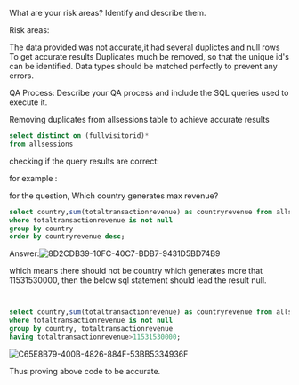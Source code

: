 What are your risk areas? Identify and describe them.

Risk areas:

The data provided was not accurate,it had several duplictes and null rows
To get accurate results Duplicates much be removed, so that the unique id's can be identified.
Data types should be matched perfectly to prevent any errors.


QA Process:
Describe your QA process and include the SQL queries used to execute it.

Removing duplicates from allsessions table to achieve accurate results

```sql 
select distinct on (fullvisitorid)*
from allsessions
```

checking if the query results are correct:

for example :

for the question, Which country generates max revenue?

```SQL
select country,sum(totaltransactionrevenue) as countryrevenue from allsessions
where totaltransactionrevenue is not null
group by country
order by countryrevenue desc;
```

Answer:![8D2CDB39-10FC-40C7-BDB7-9431D5BD74B9](https://github.com/yogitha-90/SQL-project/assets/145248979/008e9b1f-70b2-4588-9842-45919b025db7)

which means there should not be country which generates more that 11531530000, then the below sql statement should lead the result null.

```sql


select country,sum(totaltransactionrevenue) as countryrevenue from allsessions
where totaltransactionrevenue is not null
group by country, totaltransactionrevenue
having totaltransactionrevenue>11531530000;
```

![C65E8B79-400B-4826-884F-53BB5334936F](https://github.com/yogitha-90/SQL-project/assets/145248979/579d95fd-ea47-496a-ad27-d73fbdd7ddd7)


Thus proving above code to be accurate.





